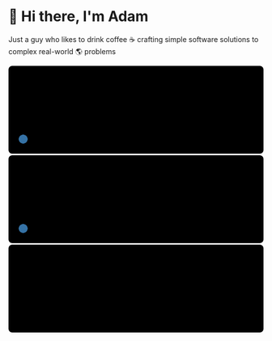  # 👋 Hi there, I'm Adam

Just a guy who likes to drink coffee ☕ crafting simple software solutions to complex real-world 🌎 problems

<!-- START: REPO-PINS -->
[![profile-icons/readme-repo-pins pin img](files/0.svg)](https://github.com/profile-icons/readme-repo-pins) [![R055A/R055A pin img](files/1.svg)](https://github.com/R055A/R055A) 
[![Hacktoberfest-Stats/hacktoberfest-stats pin img](files/2.svg)](https://github.com/Hacktoberfest-Stats/hacktoberfest-stats) 
<!-- END: REPO-PINS -->
